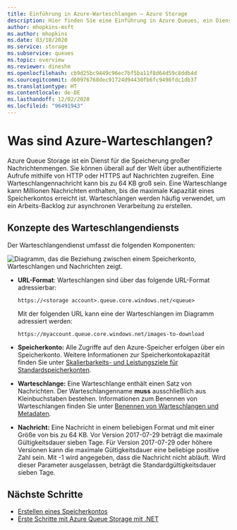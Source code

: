 ```yaml
---
title: Einführung in Azure-Warteschlangen – Azure Storage
description: Hier finden Sie eine Einführung in Azure Queues, ein Dienst für die Speicherung sehr vieler Nachrichten. Ein Warteschlangendienst enthält ein URL-Format, ein Speicherkonto, eine Warteschlange und eine Nachricht.
author: mhopkins-msft
ms.author: mhopkins
ms.date: 03/18/2020
ms.service: storage
ms.subservice: queues
ms.topic: overview
ms.reviewer: dineshm
ms.openlocfilehash: cb9d25bc9449c96ec7bf5ba11f8d64d59c8ddb4d
ms.sourcegitcommit: d60976768dec91724d94430fb6fc9498fdc1db37
ms.translationtype: HT
ms.contentlocale: de-DE
ms.lasthandoff: 12/02/2020
ms.locfileid: "96491943"
---
```

# <a name="what-are-azure-queues"></a>Was sind Azure-Warteschlangen?

Azure Queue Storage ist ein Dienst für die Speicherung großer Nachrichtenmengen. Sie können überall auf der Welt über authentifizierte Aufrufe mithilfe von HTTP oder HTTPS auf Nachrichten zugreifen. Eine Warteschlangennachricht kann bis zu 64 KB groß sein. Eine Warteschlange kann Millionen Nachrichten enthalten, bis die maximale Kapazität eines Speicherkontos erreicht ist. Warteschlangen werden häufig verwendet, um ein Arbeits-Backlog zur asynchronen Verarbeitung zu erstellen.

## <a name="queue-service-concepts"></a>Konzepte des Warteschlangendiensts

Der Warteschlangendienst umfasst die folgenden Komponenten:

![Diagramm, das die Beziehung zwischen einem Speicherkonto, Warteschlangen und Nachrichten zeigt.](./media/storage-queues-introduction/queue1.png)

- **URL-Format**: Warteschlangen sind über das folgende URL-Format adressierbar:

  `https://<storage account>.queue.core.windows.net/<queue>`

  Mit der folgenden URL kann eine der Warteschlangen im Diagramm adressiert werden:

  `https://myaccount.queue.core.windows.net/images-to-download`

- **Speicherkonto:** Alle Zugriffe auf den Azure-Speicher erfolgen über ein Speicherkonto. Weitere Informationen zur Speicherkontokapazität finden Sie unter [Skalierbarkeits- und Leistungsziele für Standardspeicherkonten](../common/scalability-targets-standard-account.md?toc=%2fazure%2fstorage%2fqueues%2ftoc.json).

- **Warteschlange:** Eine Warteschlange enthält einen Satz von Nachrichten. Der Warteschlangenname **muss** ausschließlich aus Kleinbuchstaben bestehen. Informationen zum Benennen von Warteschlangen finden Sie unter [Benennen von Warteschlangen und Metadaten](/rest/api/storageservices/Naming-Queues-and-Metadata).

- **Nachricht:** Eine Nachricht in einem beliebigen Format und mit einer Größe von bis zu 64 KB. Vor Version 2017-07-29 beträgt die maximale Gültigkeitsdauer sieben Tage. Für Version 2017-07-29 oder höhere Versionen kann die maximale Gültigkeitsdauer eine beliebige positive Zahl sein. Mit -1 wird angegeben, dass die Nachricht nicht abläuft. Wird dieser Parameter ausgelassen, beträgt die Standardgültigkeitsdauer sieben Tage.

## <a name="next-steps"></a>Nächste Schritte

- [Erstellen eines Speicherkontos](../common/storage-account-create.md?toc=%2fazure%2fstorage%2fqueues%2ftoc.json)
- [Erste Schritte mit Azure Queue Storage mit .NET](storage-dotnet-how-to-use-queues.md)
